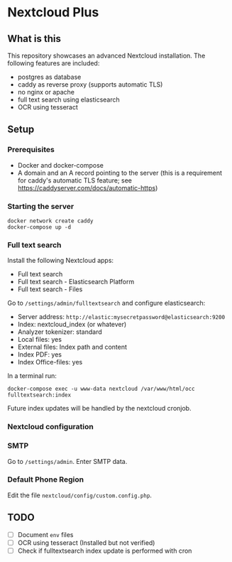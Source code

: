 # Nextcloud Plus

## What is this

This repository showcases an advanced Nextcloud installation. The following features are included:
- postgres as database
- caddy as reverse proxy (supports automatic TLS)
- no nginx or apache
- full text search using elasticsearch
- OCR using tesseract

## Setup

### Prerequisites

- Docker and docker-compose
- A domain and an A record pointing to the server (this is a requirement for caddy's automatic TLS feature; see https://caddyserver.com/docs/automatic-https)

### Starting the server

```shell
docker network create caddy
docker-compose up -d
```

### Full text search

Install the following Nextcloud apps:
- Full text search
- Full text search - Elasticsearch Platform
- Full text search - Files

Go to `/settings/admin/fulltextsearch` and configure elasticsearch:
- Server address: `http://elastic:mysecretpassword@elasticsearch:9200`
- Index: nextcloud_index (or whatever)
- Analyzer tokenizer: standard
- Local files: yes
- External files: Index path and content
- Index PDF: yes
- Index Office-files: yes

In a terminal run:
```shell
docker-compose exec -u www-data nextcloud /var/www/html/occ fulltextsearch:index
```

Future index updates will be handled by the nextcloud cronjob.

### Nextcloud configuration

### SMTP
Go to `/settings/admin`. Enter SMTP data.

### Default Phone Region
Edit the file `nextcloud/config/custom.config.php`.

## TODO
- [ ] Document `env` files
- [ ] OCR using tesseract (Installed but not verified)
- [ ] Check if fulltextsearch index update is performed with cron